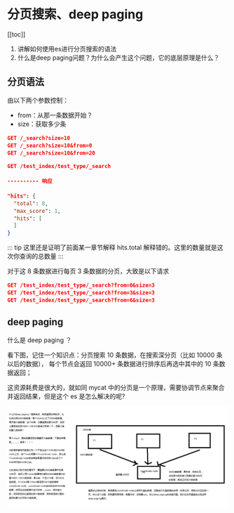 # 分页搜索、deep paging
[[toc]]

1. 讲解如何使用es进行分页搜索的语法
2. 什么是deep paging问题？为什么会产生这个问题，它的底层原理是什么？

## 分页语法
由以下两个参数控制：

- from：从那一条数据开始？
- size：获取多少条

```json
GET /_search?size=10
GET /_search?size=10&from=0
GET /_search?size=10&from=20
```

```json
GET /test_index/test_type/_search

---------- 响应

"hits": {
  "total": 8,
  "max_score": 1,
  "hits": [
  ]
}  
```
::: tip
这里还是证明了前面某一章节解释 hits.total 解释错的。这里的数量就是这次你查询的总数量
:::

对于这 8 条数据进行每页 3 条数据的分页，大致是以下请求

```json
GET /test_index/test_type/_search?from=0&size=3
GET /test_index/test_type/_search?from=3&size=3
GET /test_index/test_type/_search?from=6&size=3
```


## deep paging
什么是 deep paging ？

看下图，记住一个知识点：分页搜索 10 条数据，在搜索深分页（比如 10000 条以后的数据），
每个节点会返回 10000+ 条数据进行排序后再选中其中的 10 条数据返回；

这资源耗费是很大的，就如同 mycat 中的分页是一个原理，需要协调节点来聚合并返回结果，但是这个 es 是怎么解决的呢?


![](./assets/markdown-img-paste-20190112170019724.png)
